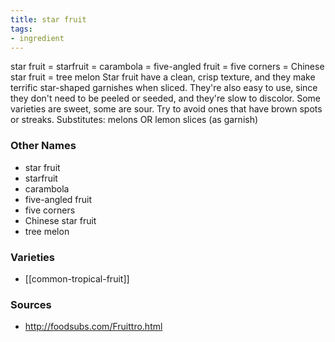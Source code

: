 ```yaml
---
title: star fruit
tags:
- ingredient
---
```

star fruit = starfruit = carambola = five-angled fruit = five corners = Chinese star fruit = tree melon Star fruit have a clean, crisp texture, and they make terrific star-shaped garnishes when sliced. They're also easy to use, since they don't need to be peeled or seeded, and they're slow to discolor. Some varieties are sweet, some are sour. Try to avoid ones that have brown spots or streaks. Substitutes: melons OR lemon slices (as garnish)

### Other Names

* star fruit
* starfruit
* carambola
* five-angled fruit
* five corners
* Chinese star fruit
* tree melon

### Varieties

* [[common-tropical-fruit]]

### Sources
* http://foodsubs.com/Fruittro.html
